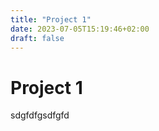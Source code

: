 ```yaml
---
title: "Project 1"
date: 2023-07-05T15:19:46+02:00
draft: false
---
```



# Project 1


sdgfdfgsdfgfd